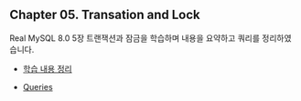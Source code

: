 ## Chapter 05. Transation and Lock

Real MySQL 8.0 5장 트랜잭션과 잠금을 학습하며 내용을 요약하고 쿼리를 정리하였습니다.

- [학습 내용 정리](https://github.com/seoyeongsong/RealMySQL8.0_StudyNote/blob/main/Chapter05_Transation%26Lock/Ch05_%EC%9A%94%EC%95%BD%EB%B0%8F%EC%A0%95%EB%A6%AC.md)

- [Queries]([\Ch05.sql](https://github.com/seoyeongsong/RealMySQL8.0_StudyNote/blob/main/Chapter05_Transation%26Lock/Ch05.sql))